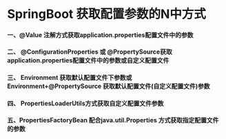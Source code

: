 # SpringBoot 获取配置参数的N中方式

#### 一、@Value 注解方式获取application.properties配置文件中的参数

#### 二、 @ConfigurationProperties 或 @PropertySource获取application.properties配置文件中的参数或自定义配置文件

#### 三、 Environment 获取默认配置文件下参数或 Environment+@PropertySource 获取默认配置文件(自定义配置文件)参数

#### 四、 PropertiesLoaderUtils方式获取自定义配置文件参数

#### 五、PropertiesFactoryBean 配合java.util.Properties 方式获取指定配置文件的参数
